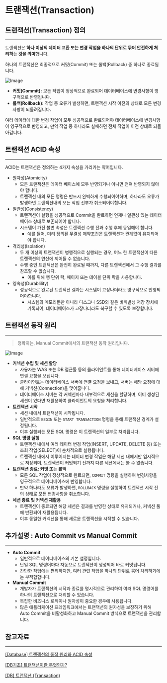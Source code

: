 # 트랜잭션(Transaction)

## 트랜잭션(Transaction) 정의

---

트랜잭션은 **하나 이상의 데이터 교환 또는 변경 작업을 하나의 단위로 묶어 안전하게 처리하는 것을 의미**합니다.

하나의 트랜잭션은 최종적으로 커밋(Commit) 또는 롤백(Rollback) 중 하나로 종료됩니다.

![Image](https://github.com/user-attachments/assets/20098f79-d0df-4e44-804a-55e5019319d6)


- **커밋(Commit):** 모든 작업이 정상적으로 완료되어 데이터베이스에 변경사항이 영구적으로 반영됩니다.
- **롤백(Rollback):** 작업 중 오류가 발생하면, 트랜잭션 시작 이전의 상태로 모든 변경 사항이 되돌려집니다.

여러 데이터에 대한 변경 작업이 모두 성공적으로 완료되어야 데이터베이스에 변경사항이 영구적으로 반영되고, 만약 작업 중 하나라도 실패하면 전체 작업이 이전 상태로 되돌아갑니다.

## 트랜잭션 ACID 속성

---

ACID는 트랜잭션은 정의하는 4가지 속성을 가리키는 약어입니다.

- 원자성(Atomicity)
    - 모든 트랜잭션은 데이터 베이스에 모두 반영되거나 아니면 전혀 반영되지 않아야 합니다.
    - 트랜잭션 내의 모든 명령은 반드시 완벽하게 수행되어야하며, 하나라도 오류가 발생하면 트랜잭션내의 모든 작업 전부가 취소되어야합니다.
- 일관성(Consistency)
    - 트랜잭션이 실행을 성공적으로 Commit을 완료하면 언제나 일관성 있는 데이터베이스 상태로 보존되어야 합니다.
    - 시스템이 가진 불변 속성은 트랜잭션 수행 전과 수행 후에 동일해야 합니다.
        - 예를 들어, 미리 정의된 무결성 제약조건은 트랜잭션과 관계없이 유지되어야 합니다.
- 격리성(Isolation)
    - 두 개 이상의 트랜잭션이 병행적으로 실행되는 경우, 어느 한 트랜잭션이 다른 트랜잭션의 연산에 끼어들 수 없습니다.
    - 수행 중인 트랜잭션은 완전히 완료될 때까지, 다른 트랜잭션에서 그 수행 결과를 참조할 수 없습니다.
        - 이를 위해 행 단위 락, 페이지 또는 테이블 단위 락을 사용합니다.
- 영속성(Durablility)
    - 성공적으로 완료된 트랜잭션 결과는 시스템이 고장나더라도 영구적으로 반영되어야합니다.
        - 시스템의 메모리뿐만 아니라 디스크나 SSD와 같은 비휘발성 저장 장치에 기록되어, 데이터베이스가 고장나더라도 복구할 수 있도록 보장합니다.

## 트랜잭션 동작 원리

---

> 정확히는, Manual Commit에서의 트랜잭션 동작 원리입니다.
>

![Image](https://github.com/user-attachments/assets/8001e136-e196-4b43-a05e-d92e8ae5b746)

- **커넥션 수립 및 세션 할당**
    - 사용자는 WAS 또는 DB 접근툴 등의 클라이언트를 통해 데이터베이스 서버에 연결 요청을 보냅니다.
    - 클라이언트는 데이터베이스 서버에 연결 요청을 보내고, 서버는 해당 요청에 대해 커넥션(Connection)을 맺어줍니다.
    - 데이터베이스 서버는 각 커넥션마다 내부적으로 세션을 할당하며, 이미 생성된 세션이 있다면 재활용하여 클라이언트의 요청을 처리합니다.
- **트랜잭션 시작**
    - 세션 내에서 트랜잭션이 시작됩니다.
    - 일반적으로  `BEGIN` 또는 `START TRANSACTION` 명령을 통해 트랜잭션 경계가 설정됩니다.
    - 이후 실행되는 모든 SQL 명령은 이 트랜잭션의 일부로 처리됩니다.
- **SQL 명령 실행**
    - 트랜잭션 내에서 여러 데이터 변경 작업(INSERT, UPDATE, DELETE 등) 또는 조회 작업(SELECT)이 순차적으로 실행됩니다.
    - 트랜잭션 내에서 이루어지는 데이터 변경 작업은 해당 세션 내에서만 임시적으로 저장되며, 트랜잭션이 커밋되기 전까지 다른 세션에서는 볼 수 없습니다.
- **트랜잭션 종료: 커밋 또는 롤백**
    - 모든 SQL 작업이 정상적으로 완료되면, `COMMIT` 명령을 실행하여 변경사항을 영구적으로 데이터베이스에 반영합니다.
    - 만약 하나라도 오류가 발생하면, `ROLLBACK` 명령을 실행하여 트랜잭션 시작 전의 상태로 모든 변경사항을 취소합니다.
- **세션 종료 및 커넥션 재활용**
    - 트랜잭션이 종료되면 해당 세션은 결과를 반영한 상태로 유지되거나, 커넥션 풀에 반환되어 재활용됩니다.
    - 이후 동일한 커넥션을 통해 새로운 트랜잭션을 시작할 수 있습니다.

## 추가설명 : Auto Commit vs Manual Commit

---

- **Auto Commit**
    - 일반적으로 데이터베이스의 기본 설정입니다.
    - 단일 SQL 명령어마다 자동으로 트랜잭션이 생성되어 바로 커밋됩니다.
    - 간단한 작업에는 편리하지만, 여러 관련 작업을 하나의 단위로 묶어 처리하기에는 부적합합니다.
- **Manual Commit**
    - 개발자가 트랜잭션의 시작과 종료를 명시적으로 관리하여 여러 SQL 명령어를 하나의 트랜잭션으로 처리할 수 있습니다.
    - 복잡한 비즈니스 로직이나 원자성이 중요한 경우에 사용됩니다.
    - 많은 애플리케이션 프레임워크에서는 트랜잭션의 원자성을 보장하기 위해 Auto Commit을 비활성화하고 Manual Commit 방식으로 트랜잭션을 관리합니다.

## 참고자료

---

[[Database] 트랜잭션의 동작 원리와 ACID 속성](https://innovation123.tistory.com/61)

[[DB기초] 트랜잭션이란 무엇인가?](https://coding-factory.tistory.com/226)

[[DB] 트랜잭션 (Transaction)](https://minyakk.tistory.com/59)
